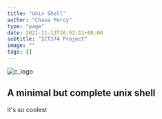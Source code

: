 ```yaml
---
title: "Unix Shell"
author: "Chase Percy"
type: "page"
date: 2021-11-13T16:52:11+08:00
subtitle: "ICT374 Project"
image: ""
tags: []
---
```


![c_logo](/img/us_icons.png "C | GITHUB")

## A minimal but complete unix shell

It's so coolest
